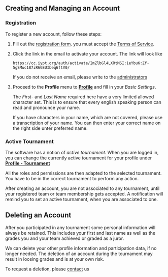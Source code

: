 ## Creating and Managing an Account

### Registration

To register a new account, follow these steps:

1. Fill out the [registration form](/auth/register/).
   you must accept the [Terms of Service](/about/tos).

2. Click the link in the email to activate your account. The link will look like

    `https://cc.iypt.org/auth/activate/ImZlbGl4LXRtMSI:1eYbuK:Zf-5gSMuc187iR6GEUIbeq6ftV0/`

    If you do not receive an email, please write to the [administrators](/about/tos)

3. Proceed to the **Profile** menu to [**Profile**](/account/profile) and fill in your *Basic Settings*.

    The *First-* and *Last Name* required here have a very limited allowed character set. This is to ensure that every english speaking person can read and pronounce your name.

    If you have characters in your name, which are not covered, please use a transcription of your name. You can then enter your correct name on the right side unter preferred name.

### Active Tournament

The software has a notion of *active tournament*. When you are logged in, you can change the currently active tournament for your profile under [**Profile - Tournament**](/account/tournament/)

All the roles and permissions are then adapted to the selected tournament.
You have to be in the correct tournament to perform any action.

After creating an account, you are not associated to any tournament, until your registered team or team membership gets accepted.
A notification will remind you to set an active tournament, when you are associated to one.

## Deleting an Account

After you participated in any tournament some personal information will always be retained. This includes your first and last name as well as the grades you and your team achieved or graded as a juror.

We can delete your other profile information and participation data, if no longer needed.
The deletion of an account during the tournament may result in loosing grades and is at your own risk.

To request a deletion, please [contact](/about/tos) us